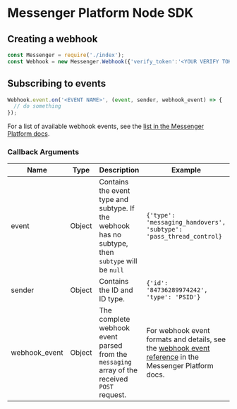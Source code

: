 # Messenger Platform Node SDK

## Creating a webhook

```js
const Messenger = require('./index');
const Webhook = new Messenger.Webhook({'verify_token':'<YOUR VERIFY TOKEN>'});
```

## Subscribing to events

```js
Webhook.event.on('<EVENT NAME>', (event, sender, webhook_event) => {
  // do something
});
```

For a list of available webhook events, see the [list in the Messenger Platform docs](https://developers.facebook.com/docs/messenger-platform/reference/webhook-events/).

### Callback Arguments
| **Name** | **Type** | **Description** | **Example** |
|------|------|-------------|--------|
| event | Object | Contains the event type and subtype. If the webhook has no subtype, then `subtype` will be `null` | `{'type': 'messaging_handovers', 'subtype': 'pass_thread_control}` |
| sender | Object | Contains the ID and ID type. | `{'id': '84736289974242', 'type': 'PSID'}` |
| webhook_event | Object | The complete webhook event parsed from the `messaging` array of the received `POST` request. | For webhook event formats and details, see the [webhook event reference](https://developers.facebook.com/docs/messenger-platform/reference/webhook-events/) in the Messenger Platform docs. |
